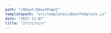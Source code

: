 ```yaml
---
path: "/About/AboutPage2"
templatepath: "src/templates/aboutTemplate.js"
date: "2017-11-07"
title: "אינטגרטיביות2"
---
```

